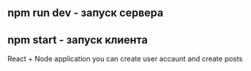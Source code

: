 ## npm run dev - запуск сервера

## npm start - запуск клиента

React + Node application 
you can create user accaunt and create posts 

